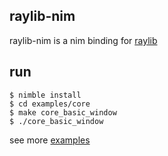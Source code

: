 ## raylib-nim

raylib-nim is a nim binding for [raylib](https://github.com/raysan5/raylib)

## run

```
$ nimble install
$ cd examples/core
$ make core_basic_window
$ ./core_basic_window
```
see more [examples](https://github.com/doccaico/raylib-nim/tree/main/examples)
